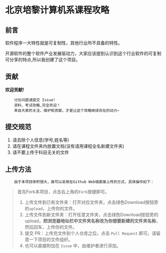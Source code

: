 # 北京培黎计算机系课程攻略
## 前言
软件程序一大特性就是可复制性，其他行业所不具备的特性。
        
开源软件的整个软件产业发展驱动力，大家应该提到认识到这个行业软件的可复制可分享的特点,所以我创建了这个项目。

## 贡献
**欢迎贡献!**

        讨论问题请提交 Issue!
        资料、考试攻略,完全欢迎！
        来自大家的关注、维护和贡献，才是让这个攻略继续存在的动力~
## 提交规范
1. 请去除个人信息(学号,姓名等)
2. 请在课程文件夹内放置文档(没有请用课程全名新建文件夹)
3. 请不要上传于科目无关的文件
## 上传方法
        由于本项目体积很大，故可以采用在Github Web端直接上传的方式，具体操作如下：

> 首先Fork本项目，点击右上角的``Fork``按键即可。
> 1. 上传文件到已有文件夹：打开对应文件夹，点击绿色Download按钮旁的``upload``，上传你的文件。
> 2. 上传文件到新文件夹：打开任意文件夹，点击绿色Download按钮旁的upload，**把浏览器地址栏中文件夹名称改为你想要新建的文件夹名称**，然后回车，上传你的文件。
> 3. 提交 PR：上传完文件到个人仓库之后，点击 ``Pull Request`` 即可。请留意一下项目的文件组织。
> 4. 也可以直接附加在 ``Issue`` 中，由维护者进行添加。